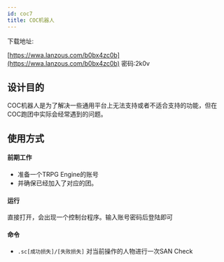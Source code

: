 ```yaml
---
id: coc7
title: COC机器人
---
```


下载地址: 

[https://wwa.lanzous.com/b0bx4zc0b](https://wwa.lanzous.com/b0bx4zc0b)
密码:2k0v

## 设计目的

COC机器人是为了解决一些通用平台上无法支持或者不适合支持的功能，但在COC跑团中实际会经常遇到的问题。

## 使用方式

#### 前期工作

- 准备一个TRPG Engine的账号
- 并确保已经加入了对应的团。

#### 运行

直接打开，会出现一个控制台程序。输入账号密码后登陆即可

#### 命令

- `.sc[成功损失]/[失败损失]` 对当前操作的人物进行一次SAN Check
